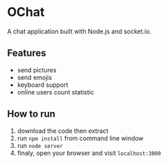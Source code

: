 OChat
===

A chat application built with Node.js and socket.io.



Features
---
* send pictures
* send emojis
* keyboard support
* online users count statistic

How to run
---
1. download the code then extract
2. run `npm install` from command line window
3. run `node server`
4. finaly, open your browser and visit `localhost:3000`
